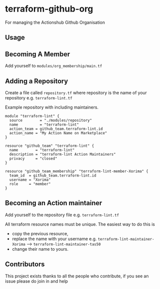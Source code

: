 # terraform-github-org

For managing the Actionshub Github Organisation

## Usage

## Becoming A Member

Add yourself to `modules/org_membership/main.tf`

## Adding a Repository

Create a file called `repository.tf` where repository is the name of your repository e.g. `terraform-lint.tf`

Example repository with including maintainers.

```hcl
module "terraform-lint" {
  source        = "./modules/repository"
  name          = "terraform-lint"
  action_team = github_team.terraform-lint.id
  action_name = "My Action Name on Marketplace"
}

resource "github_team" "terraform-lint" {
  name        = "terraform-lint"
  description = "terraform-lint Action Maintainers"
  privacy     = "closed"
}

resource "github_team_membership" "terraform-lint-member-Xorima" {
  team_id  = github_team.terraform-lint.id
  username = "Xorima"
  role     = "member"
}
```

## Becoming an Action maintainer

Add yourself to the repository file e.g. `terraform-lint.tf`

All terraform resource names must be unique. The easiest way to do this is

- copy the previous resource,
- replace the name with your username e.g. `terraform-lint-maintainer-Xorima` --> `terraform-lint-maintainer-tas50`
- change their name to yours.

## Contributors

This project exists thanks to all the people who contribute, if you see an issue please do join in and help
